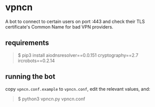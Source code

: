 # vpncn

A bot to connect to certain users on port :443 and check their TLS
certificate's Common Name for bad VPN providers.

## requirements

> $ pip3 install aiodnsresolver==0.0.151 cryptography==2.7 ircrobots==0.2.14

## running the bot
copy `vpncn.conf.example` to `vpncn.conf`, edit the relevant values, and:
> $ python3 vpncn.py vpncn.conf
